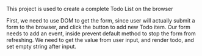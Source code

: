 This project is used to create a complete Todo List on the browser

First, we need to use DOM to get the form, since user will actually submit a form to the browser, and click the button to add new Todo item. Our form needs to add an event, inside prevent default method to stop the form from refreshing. We need to get the value from user input, and render todo, and set empty string after input.

